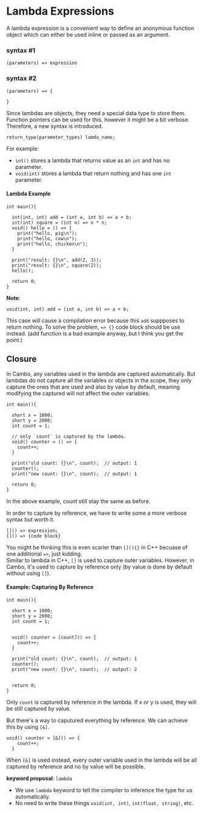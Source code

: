 # Lambda Expressions
A lambda expression is a convenient way to define an anonymous function object 
which can either be used inline or passed as an argument.

### syntax #1
```
(parameters) => expression
```

### syntax #2
```
(parameters) => {

}
```


Since lambdas are objects, they need a special data type to store them. Function pointers can be used for 
this, however it might be a bit verbose. Therefore, a new syntax is introduced. 

```
return_type(parameter_types) lamda_name;
```
For example:
- `int()` stores a lambda that returns value as an `int` and has no parameter.
- `void(int)` stores a lambda that return nothing and has one `int` parameter.


#### Lambda Example
```
int main(){

  int(int, int) add = (int a, int b) => a + b;
  int(int) square = (int n) => n * n;
  void() hello = () => {
    print("hello, pig\n");
    print("hello, cow\n");
    print("hello, chicken\n");
  }

  print("result: {}\n", add(2, 3));
  print("result: {}\n", square(2));
  hello();

  return 0;
}
```


**Note**:
```
void(int, int) add = (int a, int b) => a + b; 
```
This case will cause a compilation error because this `add` suppposes to return nothing. 
To solve the problem, `=> {}` code block should be use instead.
(add function is a bad example anyway, but I think you get the point.)


## Closure
In Cambo, any variables used in the lambda are captured automatically. But lambdas do not capture all the 
variables or objects in the scope, they only capture the ones that are used and also by value by default, 
meaning modifying the captured will not affect the outer variables.

```
int main(){

  short x = 1000;
  short y = 2000;
  int count = 1;

  // only `count` is captured by the lambda.
  void() counter = () => {
    count++;
  }

  print("old count: {}\n", count);  // output: 1
  counter();
  print("new count: {}\n", count);  // output: 1

  return 0;
}
```
In the above example, count still stay the same as before.

In order to capture by reference, we have to write some a more verbose syntax but worth it.
```
[]() => expression;
[]() => {code block}
```
You might be thinking this is even scarier than `[](){}` in C++ becuase of one additional `=>`, just kidding.  
Similar to lambda in C++, `[]` is used to capture outer variables. However, in Cambo, it's used to 
capture by reference only (by value is done by default without using `[]`).


#### Example: Capturing By Reference
```
int main(){

  short x = 1000;
  short y = 2000;
  int count = 1;

  
  void() counter = [count]() => {
    count++;
  }

  print("old count: {}\n", count);  // output: 1
  counter();
  print("new count: {}\n", count);  // output: 2


  return 0;
}
```
Only `count` is captured by reference in the lambda. If x or y is used, they will be still captured by value.
   
But there's a way to caputured everything by reference. We can achieve this by using `[&]`.

```
void() counter = [&]() => {
    count++;
  }
```

When `[&]` is used instead, every outer variable used in the lambda will be all captured by reference 
and no by value will be possible.


**keyword proposal**: `lambda`
- We use `lambda` keyword to tell the compiler to inference the type for us automatically.
- No need to write these things `void(int, int)`, `int(float, string)`, etc. 